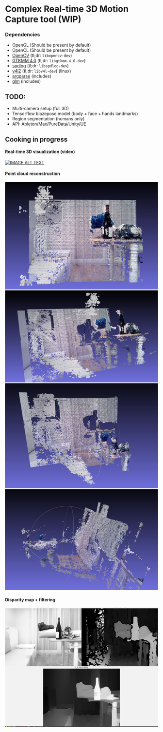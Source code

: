 # Complex Real-time 3D Motion Capture tool (WIP)
### Dependencies
- OpenGL (Should be present by default)
- OpenCL (Should be present by default)
- [OpenCV](https://opencv.org/get-started) (tl;dr: `libopencv-dev`)
- [GTKMM 4.0](https://gtkmm.org/en/download.html) (tl;dr: `libgtkmm-4.0-dev`)
- [spdlog](https://github.com/gabime/spdlog) (tl;dr: `libspdlog-dev`)
- [v4l2](https://trac.gateworks.com/wiki/linux/v4l2) (tl;dr: `libv4l-dev`) (linux)
- [argparse](https://github.com/p-ranav/argparse#positional-arguments) (includes)
- [glm](https://github.com/g-truc/glm) (includes)

## TODO:
- Multi-camera setup (full 3D)
- Tensorflow blazepose model (body + face + hands landmarks)
- Region segmentation (humans only)
- API: Ableton/Max/PureData/Unity/UE

## Cooking in progress

#### Real-time 3D visualization (video)
[![IMAGE ALT TEXT](https://img.youtube.com/vi/YNmbTUxgt3U/0.jpg)](https://www.youtube.com/watch?v=YNmbTUxgt3U "Real-time 3D visualization")

#### Point cloud reconstruction
![1](https://raw.githubusercontent.com/henryco/eox-capture/master/media/1.png)
![2](https://raw.githubusercontent.com/henryco/eox-capture/master/media/2.png)
![3](https://raw.githubusercontent.com/henryco/eox-capture/master/media/3.png)
![4](https://raw.githubusercontent.com/henryco/eox-capture/master/media/4.png)

#### Disparity map + filtering
![Cooking](https://raw.githubusercontent.com/henryco/eox-capture/master/media/cooking.png)
